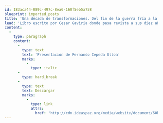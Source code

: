 ```yaml
---
id: 183aca44-089c-497c-8ea6-160f5eb5a758
blueprint: imported_posts
title: 'Una década de transformaciones. Del fin de la guerra fría a la globalización en la OEA'
lead: 'Libro escrito por Cesar Gaviria donde pasa revista a sus diez años como secretario general de la OEA.'
content:
  -
    type: paragraph
    content:
      -
        type: text
        text: 'Presentación de Fernando Cepeda Ulloa'
        marks:
          -
            type: italic
      -
        type: hard_break
      -
        type: text
        text: Descargar
        marks:
          -
            type: link
            attrs:
              href: 'http://cdn.ideaspaz.org/media/website/document/60b691e22d3ae.pdf'
---
```

